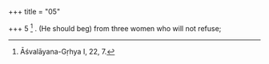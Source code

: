 +++
title = "05"

+++
5 [^2] . (He should beg) from three women who will not refuse;


[^2]:  Āśvalāyana-Gṛhya I, 22, 7.

